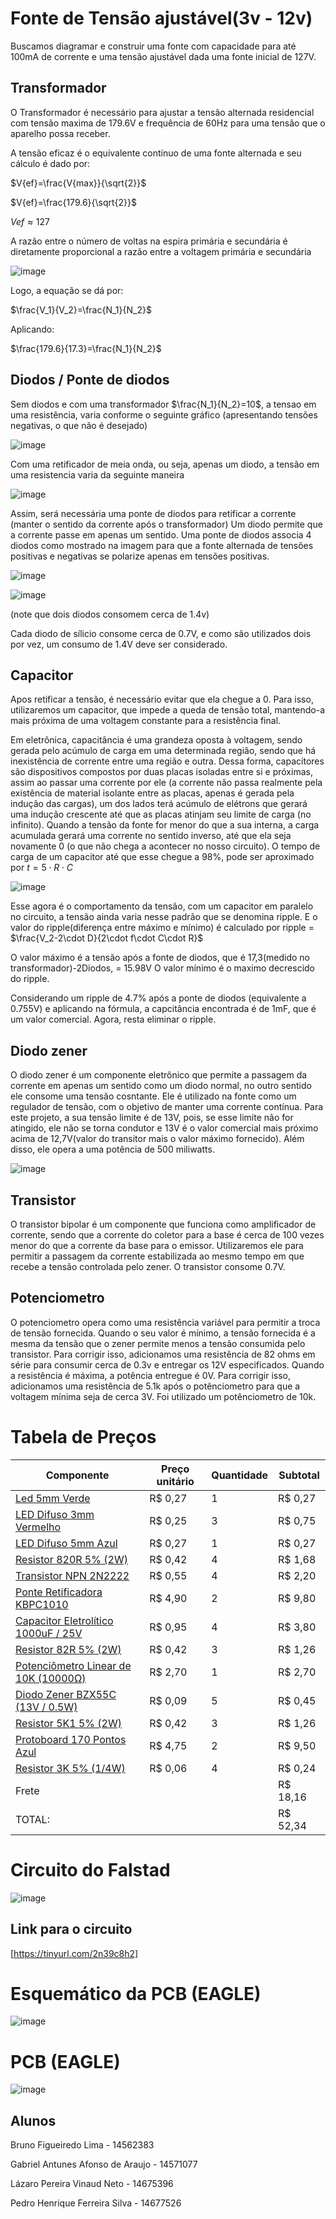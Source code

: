 
# Fonte de Tensão ajustável(3v - 12v)

Buscamos diagramar e construir uma fonte com capacidade para até 100mA de corrente e uma tensão ajustável dada uma fonte inicial de 127V.






## Transformador

O Transformador é necessário para ajustar a tensão alternada residencial com tensão maxima de 179.6V e frequência de 60Hz para uma tensão que o aparelho possa receber.

A tensão eficaz é o equivalente contínuo de uma fonte alternada e seu cálculo é dado por:  

$V{ef}=\frac{V{max}}{\sqrt{2}}$

$V{ef}=\frac{179.6}{\sqrt{2}}$

$V{ef}\approx127$

A razão entre o número de voltas na espira primária e secundária é diretamente proporcional a razão entre a voltagem primária e secundária 

![image](https://github.com/pedrohfsilva/trabalho-de-eletronica/assets/128495824/1f843eb6-1e2e-46d0-9f88-eb5aba02f8c8)


Logo, a equação se dá por:

$\frac{V_1}{V_2}=\frac{N_1}{N_2}$

Aplicando:

$\frac{179.6}{17.3}=\frac{N_1}{N_2}$

## Diodos / Ponte de diodos

Sem diodos e com uma transformador $\frac{N_1}{N_2}=10$, a tensao em uma resistência, varia conforme o seguinte gráfico (apresentando tensões negativas, o que não é desejado)

![image](https://github.com/pedrohfsilva/trabalho-de-eletronica/assets/128495824/8dba6314-f129-4f2b-b983-e84d2f787b04)

Com uma retificador de meia onda, ou seja, apenas um diodo, a tensão em uma resistencia varia da seguinte maneira

![image](https://github.com/pedrohfsilva/trabalho-de-eletronica/assets/128495824/bcdb7ee7-a130-4338-96fd-8f611e7a08c7)

Assim, será necessária uma ponte de diodos para retificar a corrente (manter o sentido da corrente após o transformador)
Um diodo permite que a corrente passe em apenas um sentido. Uma ponte de diodos associa 4 diodos como mostrado na imagem para que a fonte alternada de tensões positivas e negativas se polarize apenas em tensões positivas.

![image](https://github.com/pedrohfsilva/trabalho-de-eletronica/assets/128495824/e82fc914-da09-455a-b5ef-d3aa6a5a751c)

![image](https://github.com/pedrohfsilva/trabalho-de-eletronica/assets/128495824/c2eb18fb-68f5-42f5-aa4a-363e8e6bfe75)

(note que dois diodos consomem cerca de 1.4v)

Cada diodo de sílicio consome cerca de 0.7V, e como são utilizados dois por vez, um consumo de 1.4V deve ser considerado. 

## Capacitor

Apos retificar a tensão, é necessário evitar que ela chegue a 0. Para isso, utilizaremos um capacitor, que impede a queda de tensão total, mantendo-a mais próxima de uma voltagem constante para a resistência final.

Em eletrônica, capacitância é uma grandeza oposta à voltagem, sendo gerada pelo acúmulo de carga em uma determinada região, sendo que há inexistência de corrente entre uma região e outra. 
Dessa forma, capacitores são dispositivos compostos por duas placas isoladas entre si e próximas, assim ao passar uma corrente por ele (a corrente não passa realmente pela existência de material isolante entre as placas, apenas é gerada pela indução das cargas), um dos lados terá acúmulo de elétrons que gerará uma indução crescente até que as placas atinjam seu limite de carga (no infinito). Quando a tensão da fonte for menor do que a sua interna, a carga acumulada gerará uma corrente no sentido inverso, até que ela seja novamente 0 (o que não chega a acontecer no nosso circuito).
O tempo de carga de um capacitor até que esse chegue a 98%, pode ser aproximado por $t=5\cdot R\cdot C$

![image](https://github.com/pedrohfsilva/trabalho-de-eletronica/assets/128495824/8ad8f747-13f5-4e99-9d3e-3284eff435e2)

Esse agora é o comportamento da tensão, com um capacitor em paralelo no circuito, a tensão ainda varia nesse padrão que se denomina ripple. E o valor do ripple(diferença entre máximo e mínimo) é calculado por ripple = $\frac{V_2-2\cdot D}{2\cdot f\cdot C\cdot R}$

O valor máximo é a tensão após a fonte de diodos, que é 17,3(medido no transformador)-2Diodos, = 15.98V
O valor mínimo é o maximo decrescido do ripple.

Considerando um ripple de 4.7% após a ponte de diodos (equivalente a 0.755V) e aplicando na fórmula, a capcitância encontrada é de 1mF, que é um valor comercial.
Agora, resta eliminar o ripple.

## Diodo zener

O diodo zener é um componente eletrônico que permite a passagem da corrente em apenas um sentido como um diodo normal, no outro sentido ele consome uma tensão cosntante. Ele é utilizado na fonte como um regulador de tensão, com o objetivo de manter uma corrente contínua. Para este projeto, a sua tensão limite é de 13V, pois, se esse limite não for atingido, ele não se torna condutor e 13V é o valor comercial mais próximo acima de 12,7V(valor do transitor mais o valor máximo fornecido). Além disso, ele opera a uma potência de 500 miliwatts.


![image](https://github.com/pedrohfsilva/trabalho-de-eletronica/assets/128495824/3ec42bf5-eec7-451e-8fe3-abe763374f84)


## Transistor

O transistor bipolar é um componente que funciona como amplificador de corrente, sendo que a corrente do coletor para a base é cerca de 100 vezes menor do que a corrente da base para o emissor.
Utilizaremos ele para permitir a passagem da corrente estabilizada ao mesmo tempo em que recebe a tensão controlada pelo zener. O transistor consome 0.7V.

## Potenciometro

O potenciometro opera como uma resistência variável para permitir a troca de tensão fornecida. Quando o seu valor é mínimo, a tensão fornecida é a mesma da tensão que o zener permite menos a tensão consumida pelo transistor. Para corrigir isso, adicionamos uma resistência de 82 ohms em série para consumir cerca de 0.3v e entregar os 12V especificados.
Quando a resistência é máxima, a potência entregue é 0V. Para corrigir isso, adicionamos uma resistência de 5.1k após o potênciometro para que a voltagem mínima seja de cerca 3V.
Foi utilizado um potênciometro de 10k.





# Tabela de Preços

|Componente|Preço unitário|Quantidade|Subtotal
|---|---|---|---|
[Led 5mm Verde](https://www.baudaeletronica.com.br/produto/led-difuso-5mm-verde)|R$ 0,27|1|R$ 0,27
[LED Difuso 3mm Vermelho](https://www.baudaeletronica.com.br/produto/led-difuso-3mm-vermelho)|R$ 0,25|3|R$ 0,75
[LED Difuso 5mm Azul](https://www.baudaeletronica.com.br/produto/led-difuso-5mm-azul)|R$ 0,27|1|R$ 0,27
[Resistor 820R 5% (2W)](https://www.baudaeletronica.com.br/produto/resistor-820r-5-2w.html)|R$ 0,42|4|R$ 1,68
[Transistor NPN 2N2222](https://www.baudaeletronica.com.br/produto/transistor-npn-2n2222.html)|R$ 0,55|4|R$ 2,20
[Ponte Retificadora KBPC1010](https://www.baudaeletronica.com.br/produto/ponte-retificadora-kbpc1010.html)|R$ 4,90|2|R$ 9,80
[Capacitor Eletrolítico 1000uF / 25V](https://www.baudaeletronica.com.br/produto/capacitor-eletrolitico-1000uf-25v-105c.html)|R$ 0,95|4|R$ 3,80
[Resistor 82R 5% (2W)](https://www.baudaeletronica.com.br/produto/resistor-82r-5-2w.html)|R$ 0,42|3|R$ 1,26
[Potenciômetro Linear de 10K (10000Ω)](https://www.baudaeletronica.com.br/produto/potenciometro-linear-de-10k-10000.html)|R$ 2,70|1|R$ 2,70
[Diodo Zener BZX55C (13V / 0.5W)](https://www.baudaeletronica.com.br/produto/diodo-zener-bzx55c-13v-05w.html)|R$ 0,09|5|R$ 0,45
[Resistor 5K1 5% (2W)](https://www.baudaeletronica.com.br/produto/resistor-5k1-5-2w.html)|R$ 0,42|3|R$ 1,26
[Protoboard 170 Pontos Azul](https://www.baudaeletronica.com.br/produto/protoboard-170-pontos-azul.html)|R$ 4,75|2|R$ 9,50
[Resistor 3K 5% (1/4W)](https://www.baudaeletronica.com.br/produto/resistor-3k-5-14w.html)|R$ 0,06|4|R$ 0,24
Frete|||R$ 18,16
TOTAL:|||R$ 52,34

# Circuito do Falstad
![image](https://github.com/pedrohfsilva/trabalho-de-eletronica/blob/main/Imagens/falstad.PNG)

## Link para o circuito
[https://tinyurl.com/2n39c8h2]

# Esquemático da PCB (EAGLE)
![image](https://github.com/pedrohfsilva/trabalho-de-eletronica/blob/main/Imagens/esquematico.PNG)

# PCB (EAGLE)
![image](https://github.com/pedrohfsilva/trabalho-de-eletronica/blob/main/Imagens/PCB.PNG)


## Alunos

Bruno Figueiredo Lima - 14562383

Gabriel Antunes Afonso de Araujo - 14571077

Lázaro Pereira Vinaud Neto - 14675396

Pedro Henrique Ferreira Silva - 14677526
